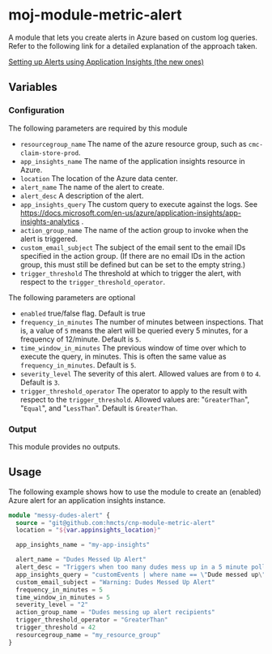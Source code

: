 # moj-module-metric-alert
A module that lets you create alerts in Azure based on custom log queries. Refer to the following link for a detailed explanation of the approach taken.

[Setting up Alerts using Application Insights (the new ones)](http://chapsas.com/setting-up-alerts-using-application-insights-the-new-ones/)

## Variables

### Configuration

The following parameters are required by this module

- `resourcegroup_name` The name of the azure resource group, such as `cmc-claim-store-prod`.
- `app_insights_name` The name of the application insights resource in Azure.
- `location` The location of the Azure data center.
- `alert_name` The name of the alert to create.
- `alert_desc` A description of the alert.
- `app_insights_query` The custom query to execute against the logs. See https://docs.microsoft.com/en-us/azure/application-insights/app-insights-analytics .
- `action_group_name` The name of the action group to invoke when the alert is triggered.
- `custom_email_subject` The subject of the email sent to the email IDs specified in the action group. (If there are no email IDs in the action group, this must still be defined but can be set to the empty string.)
- `trigger_threshold` The threshold at which to trigger the alert, with respect to the `trigger_threshold_operator`.

The following parameters are optional

- `enabled` true/false flag. Default is true
- `frequency_in_minutes` The number of minutes between inspections. That is, a value of `5` means the alert will be queried every 5 minutes, for a frequency of 12/minute. Default is `5`.
- `time_window_in_minutes` The previous window of time over which to execute the query, in minutes. This is often the same value as `frequency_in_minutes`. Default is `5`.
- `severity_level` The severity of this alert. Allowed values are from `0` to `4`. Default is `3`.
- `trigger_threshold_operator` The operator to apply to the result with respect to the `trigger_threshold`. Allowed values are:
        "`GreaterThan`",
        "`Equal`", and 
        "`LessThan`". Default is `GreaterThan`.

### Output

This module provides no outputs.

## Usage

The following example shows how to use the module to create an (enabled) Azure alert for an application insights instance.

```terraform
module "messy-dudes-alert" {
  source = "git@github.com:hmcts/cnp-module-metric-alert"
  location = "${var.appinsights_location}"

  app_insights_name = "my-app-insights"

  alert_name = "Dudes Messed Up Alert"
  alert_desc = "Triggers when too many dudes mess up in a 5 minute poll."
  app_insights_query = "customEvents | where name == \"Dude messed up\""
  custom_email_subject = "Warning: Dudes Messed Up Alert"
  frequency_in_minutes = 5
  time_window_in_minutes = 5
  severity_level = "2"
  action_group_name = "Dudes messing up alert recipients"
  trigger_threshold_operator = "GreaterThan"
  trigger_threshold = 42
  resourcegroup_name = "my_resource_group"
}
```
